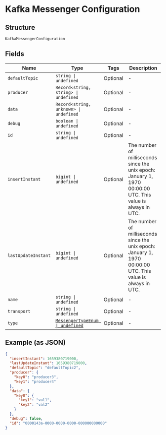 
# Kafka Messenger Configuration

## Structure

`KafkaMessengerConfiguration`

## Fields

| Name | Type | Tags | Description |
|  --- | --- | --- | --- |
| `defaultTopic` | `string \| undefined` | Optional | - |
| `producer` | `Record<string, string> \| undefined` | Optional | - |
| `data` | `Record<string, unknown> \| undefined` | Optional | - |
| `debug` | `boolean \| undefined` | Optional | - |
| `id` | `string \| undefined` | Optional | - |
| `insertInstant` | `bigint \| undefined` | Optional | The number of milliseconds since the unix epoch: January 1, 1970 00:00:00 UTC. This value is always in UTC. |
| `lastUpdateInstant` | `bigint \| undefined` | Optional | The number of milliseconds since the unix epoch: January 1, 1970 00:00:00 UTC. This value is always in UTC. |
| `name` | `string \| undefined` | Optional | - |
| `transport` | `string \| undefined` | Optional | - |
| `type` | [`MessengerTypeEnum \| undefined`](../../doc/models/messenger-type-enum.md) | Optional | - |

## Example (as JSON)

```json
{
  "insertInstant": 1659380719000,
  "lastUpdateInstant": 1659380719000,
  "defaultTopic": "defaultTopic2",
  "producer": {
    "key0": "producer3",
    "key1": "producer4"
  },
  "data": {
    "key0": {
      "key1": "val1",
      "key2": "val2"
    }
  },
  "debug": false,
  "id": "0000143a-0000-0000-0000-000000000000"
}
```

